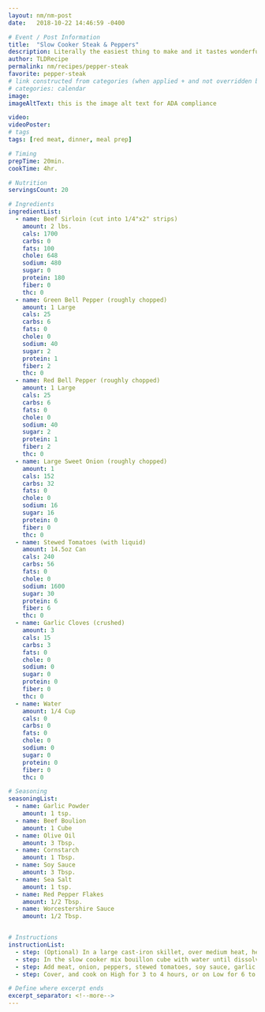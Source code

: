 ```yaml
---
layout: nm/nm-post
date:   2018-10-22 14:46:59 -0400

# Event / Post Information
title:  "Slow Cooker Steak & Peppers"
description: Literally the easiest thing to make and it tastes wonderful.
author: TLDRecipe
permalink: nm/recipes/pepper-steak
favorite: pepper-steak
# link constructed from categories (when applied + and not overridden by permalink)
# categories: calendar
image:
imageAltText: this is the image alt text for ADA compliance

video:
videoPoster:
# tags
tags: [red meat, dinner, meal prep]

# Timing
prepTime: 20min.
cookTime: 4hr.

# Nutrition
servingsCount: 20

# Ingredients
ingredientList:
  - name: Beef Sirloin (cut into 1/4"x2" strips)
    amount: 2 lbs.
    cals: 1700
    carbs: 0
    fats: 100
    chole: 648
    sodium: 480
    sugar: 0
    protein: 180
    fiber: 0
    thc: 0
  - name: Green Bell Pepper (roughly chopped)
    amount: 1 Large
    cals: 25
    carbs: 6
    fats: 0
    chole: 0
    sodium: 40
    sugar: 2
    protein: 1
    fiber: 2
    thc: 0
  - name: Red Bell Pepper (roughly chopped)
    amount: 1 Large
    cals: 25
    carbs: 6
    fats: 0
    chole: 0
    sodium: 40
    sugar: 2
    protein: 1
    fiber: 2
    thc: 0
  - name: Large Sweet Onion (roughly chopped)
    amount: 1
    cals: 152
    carbs: 32
    fats: 0
    chole: 0
    sodium: 16
    sugar: 16
    protein: 0
    fiber: 0
    thc: 0
  - name: Stewed Tomatoes (with liquid)
    amount: 14.5oz Can
    cals: 240
    carbs: 56
    fats: 0
    chole: 0
    sodium: 1600
    sugar: 30
    protein: 6
    fiber: 6
    thc: 0
  - name: Garlic Cloves (crushed)
    amount: 3
    cals: 15
    carbs: 3
    fats: 0
    chole: 0
    sodium: 0
    sugar: 0
    protein: 0
    fiber: 0
    thc: 0
  - name: Water
    amount: 1/4 Cup
    cals: 0
    carbs: 0
    fats: 0
    chole: 0
    sodium: 0
    sugar: 0
    protein: 0
    fiber: 0
    thc: 0

# Seasoning
seasoningList:
  - name: Garlic Powder
    amount: 1 tsp.
  - name: Beef Boulion
    amount: 1 Cube
  - name: Olive Oil
    amount: 3 Tbsp.
  - name: Cornstarch
    amount: 1 Tbsp.
  - name: Soy Sauce
    amount: 3 Tbsp.
  - name: Sea Salt
    amount: 1 tsp.
  - name: Red Pepper Flakes
    amount: 1/2 Tbsp.
  - name: Worcestershire Sauce
    amount: 1/2 Tbsp.


# Instructions
instructionList:
  - step: (Optional) In a large cast-iron skillet, over medium heat, heat the oil and sear the beef strips until brown on the outside.
  - step: In the slow cooker mix bouillon cube with water until dissolved, then mix in cornstarch until dissolved.
  - step: Add meat, onion, peppers, stewed tomatoes, soy sauce, garlic and remaining ingredients / seasonings.
  - step: Cover, and cook on High for 3 to 4 hours, or on Low for 6 to 8 hours.

# Define where excerpt ends
excerpt_separator: <!--more-->
---
```

